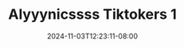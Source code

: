 --- 
title: "Alyyynicssss Tiktokers 1"
description: "video  video bokep Alyyynicssss Tiktokers 1 simontok full new"
date: 2024-11-03T12:23:11-08:00
file_code: "rzb33fhvy3uk"
draft: false
cover: "04r6mbg7pxap357f.jpg"
tags: ["Alyyynicssss", "Tiktokers", "bokep-indo", "bokep-viral", "bokep-ig"]
length: 258
fld_id: "1482597"
foldername: "Alyyynicssss"
categories: ["Alyyynicssss"]
views: 0
---